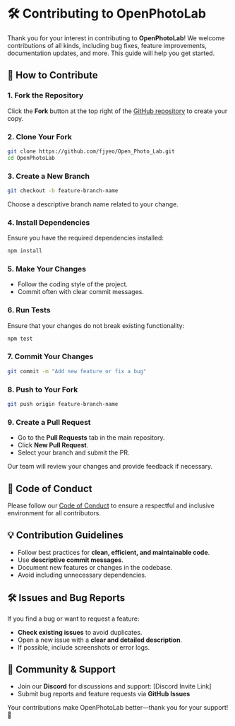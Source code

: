 # 🛠️ Contributing to OpenPhotoLab

Thank you for your interest in contributing to **OpenPhotoLab**! We welcome contributions of all kinds, including bug fixes, feature improvements, documentation updates, and more. This guide will help you get started.

## 📌 How to Contribute
### 1. Fork the Repository
Click the **Fork** button at the top right of the [GitHub repository](https://github.com/fjyeo/Open_Photo_Lab) to create your copy.

### 2. Clone Your Fork
```bash
git clone https://github.com/fjyeo/Open_Photo_Lab.git
cd OpenPhotoLab
```

### 3. Create a New Branch
```bash
git checkout -b feature-branch-name
```
Choose a descriptive branch name related to your change.

### 4. Install Dependencies
Ensure you have the required dependencies installed:
```bash
npm install
```

### 5. Make Your Changes
- Follow the coding style of the project.
- Commit often with clear commit messages.

### 6. Run Tests
Ensure that your changes do not break existing functionality:
```bash
npm test 
```

### 7. Commit Your Changes
```bash
git commit -m "Add new feature or fix a bug"
```

### 8. Push to Your Fork
```bash
git push origin feature-branch-name
```

### 9. Create a Pull Request
- Go to the **Pull Requests** tab in the main repository.
- Click **New Pull Request**.
- Select your branch and submit the PR.

Our team will review your changes and provide feedback if necessary.

## 🔖 Code of Conduct
Please follow our [Code of Conduct](CODE_OF_CONDUCT.md) to ensure a respectful and inclusive environment for all contributors.

## 💡 Contribution Guidelines
- Follow best practices for **clean, efficient, and maintainable code**.
- Use **descriptive commit messages**.
- Document new features or changes in the codebase.
- Avoid including unnecessary dependencies.

## 🛠 Issues and Bug Reports
If you find a bug or want to request a feature:
- **Check existing issues** to avoid duplicates.
- Open a new issue with a **clear and detailed description**.
- If possible, include screenshots or error logs.

## 🤝 Community & Support
- Join our **Discord** for discussions and support: [Discord Invite Link]
- Submit bug reports and feature requests via **GitHub Issues**

Your contributions make OpenPhotoLab better—thank you for your support! 🚀

